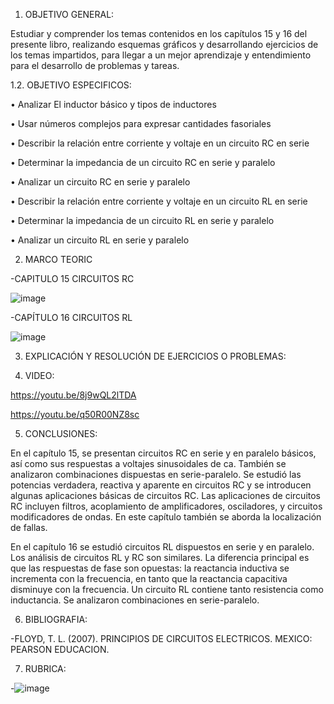 1. OBJETIVO GENERAL:

Estudiar y comprender los temas contenidos en los capítulos 15 y 16 del presente libro, realizando esquemas gráficos y desarrollando ejercicios de los temas impartidos, para llegar a un mejor aprendizaje y entendimiento para el desarrollo de problemas y tareas.

1.2. OBJETIVO ESPECIFICOS:

•	Analizar El inductor básico y tipos de inductores

•	Usar números complejos para expresar cantidades fasoriales

•	Describir la relación entre corriente y voltaje en un circuito RC en serie

•	Determinar la impedancia de un circuito RC en serie y paralelo

•	Analizar un circuito RC en serie y paralelo

•	Describir la relación entre corriente y voltaje en un circuito RL en serie

•	Determinar la impedancia de un circuito RL en serie y paralelo

•	Analizar un circuito RL en serie y paralelo

2. MARCO TEORIC

-CAPITULO 15 CIRCUITOS RC

![image](https://user-images.githubusercontent.com/105897327/187103603-e3760d21-ed99-46e2-b831-6b6ec2e00e4e.png)

-CAPÍTULO 16 CIRCUITOS RL

![image](https://user-images.githubusercontent.com/105897327/187103632-4a62ee46-5238-4a48-9ee1-e51058fcb1e0.png)

3. EXPLICACIÓN Y RESOLUCIÓN DE EJERCICIOS O PROBLEMAS:



4. VIDEO:

https://youtu.be/8j9wQL2lTDA

https://youtu.be/q50R00NZ8sc

5. CONCLUSIONES:

En el capítulo 15, se presentan circuitos RC en serie y en paralelo básicos, así como sus respuestas a voltajes sinusoidales de ca. También se analizaron combinaciones dispuestas en serie-paralelo. Se estudió las potencias verdadera, reactiva y aparente en circuitos RC y se introducen algunas aplicaciones básicas de circuitos RC. Las aplicaciones de circuitos RC incluyen filtros, acoplamiento de amplificadores, osciladores, y circuitos modificadores de ondas. En este capítulo también se aborda la localización de fallas.

En el capítulo 16 se estudió circuitos RL dispuestos en serie y en paralelo. Los análisis de circuitos RL y RC son similares. La diferencia principal es que las respuestas de fase son opuestas: la reactancia inductiva se incrementa con la frecuencia, en tanto que la reactancia capacitiva disminuye con la frecuencia. Un circuito RL contiene tanto resistencia como inductancia. Se analizaron combinaciones en serie-paralelo.

6. BIBLIOGRAFIA:

-FLOYD, T. L. (2007). PRINCIPIOS DE CIRCUITOS ELECTRICOS. MEXICO: PEARSON EDUCACION.

7. RUBRICA:

-![image](https://user-images.githubusercontent.com/105897327/170218711-e4182641-35ef-44bc-a08e-b6f501d03b7b.png)




